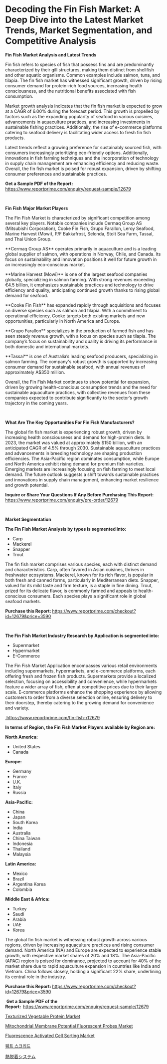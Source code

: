 <p><h1>Decoding the Fin Fish Market: A Deep Dive into the Latest Market Trends, Market Segmentation, and Competitive Analysis</h1></p><p><strong>Fin Fish Market Analysis and Latest Trends</strong></p>
<p><p>Fin fish refers to species of fish that possess fins and are predominantly characterized by their gill structures, making them distinct from shellfish and other aquatic organisms. Common examples include salmon, tuna, and tilapia. The fin fish market has witnessed significant growth, driven by rising consumer demand for protein-rich food sources, increasing health consciousness, and the nutritional benefits associated with fish consumption.</p><p>Market growth analysis indicates that the fin fish market is expected to grow at a CAGR of 6.00% during the forecast period. This growth is propelled by factors such as the expanding popularity of seafood in various cuisines, advancements in aquaculture practices, and increasing investments in sustainable fishing practices. Additionally, the rise of e-commerce platforms catering to seafood delivery is facilitating wider access to fresh fin fish products.</p><p>Latest trends reflect a growing preference for sustainably sourced fish, with consumers increasingly prioritizing eco-friendly options. Additionally, innovations in fish farming techniques and the incorporation of technology in supply chain management are enhancing efficiency and reducing waste. Overall, the fin fish market is poised for robust expansion, driven by shifting consumer preferences and sustainable practices.</p></p>
<p><strong>Get a Sample PDF of the Report:&nbsp;</strong> <a href="https://www.reportprime.com/enquiry/request-sample/12679">https://www.reportprime.com/enquiry/request-sample/12679</a></p>
<p>&nbsp;</p>
<p><strong>Fin Fish Major Market Players</strong></p>
<p><p>The Fin Fish Market is characterized by significant competition among several key players. Notable companies include Cermaq Group AS (Mitsubishi Corporation), Cooke Fin Fish, Grupo Farallon, Leroy Seafood, Marine Harvest (Mowi), P/F Bakkafrost, Selonda, Stolt Sea Farm, Tassal, and Thai Union Group.</p><p>**Cermaq Group AS** operates primarily in aquaculture and is a leading global supplier of salmon, with operations in Norway, Chile, and Canada. Its focus on sustainability and innovation positions it well for future growth in an increasingly eco-conscious market. </p><p>**Marine Harvest (Mowi)** is one of the largest seafood companies globally, specializing in salmon farming. With strong revenues exceeding €4.5 billion, it emphasizes sustainable practices and technology to drive efficiency and quality, anticipating continued growth thanks to rising global demand for seafood.</p><p>**Cooke Fin Fish** has expanded rapidly through acquisitions and focuses on diverse species such as salmon and tilapia. With a commitment to operational efficiency, Cooke targets both existing markets and new opportunities, particularly in North America and Europe.</p><p>**Grupo Farallon** specializes in the production of farmed fish and has seen steady revenue growth, with a focus on species such as tilapia. The company’s focus on sustainability and quality is driving its performance in both domestic and international markets.</p><p>**Tassal** is one of Australia’s leading seafood producers, specializing in salmon farming. The company's robust growth is supported by increasing consumer demand for sustainable seafood, with annual revenues of approximately A$350 million.</p><p>Overall, the Fin Fish Market continues to show potential for expansion, driven by growing health-conscious consumption trends and the need for sustainable aquaculture practices, with collective revenues from these companies expected to contribute significantly to the sector’s growth trajectory in the coming years.</p></p>
<p>&nbsp;</p>
<p><strong>What Are The Key Opportunities For Fin Fish Manufacturers?</strong></p>
<p><p>The global fin fish market is experiencing robust growth, driven by increasing health consciousness and demand for high-protein diets. In 2023, the market was valued at approximately $150 billion, with an anticipated CAGR of 4.5% through 2030. Sustainable aquaculture practices and advancements in breeding technology are shaping production efficiencies. The Asia-Pacific region dominates consumption, while Europe and North America exhibit rising demand for premium fish varieties. Emerging markets are increasingly focusing on fish farming to meet local demand. The future outlook suggests a shift towards sustainable practices and innovations in supply chain management, enhancing market resilience and growth potential.</p></p>
<p><strong>Inquire or Share Your Questions If Any Before Purchasing This Report:</strong> <a href="https://www.reportprime.com/enquiry/pre-order/12679">https://www.reportprime.com/enquiry/pre-order/12679</a></p>
<p>&nbsp;</p>
<p><strong>Market Segmentation</strong></p>
<p><strong>The Fin Fish Market Analysis by types is segmented into:</strong></p>
<p><ul><li>Carp</li><li>Mackerel</li><li>Snapper</li><li>Trout</li></ul></p>
<p><p>The fin fish market comprises various species, each with distinct demand and characteristics. Carp, often favored in Asian cuisines, thrives in freshwater ecosystems. Mackerel, known for its rich flavor, is popular in both fresh and canned forms, particularly in Mediterranean diets. Snapper, valued for its mild taste and firm texture, is a staple in fine dining. Trout, prized for its delicate flavor, is commonly farmed and appeals to health-conscious consumers. Each species plays a significant role in global seafood markets.</p></p>
<p><strong>Purchase this Report:&nbsp;</strong><a href="https://www.reportprime.com/checkout?id=12679&price=3590">https://www.reportprime.com/checkout?id=12679&price=3590</a></p>
<p>&nbsp;</p>
<p><strong>The Fin Fish Market Industry Research by Application is segmented into:</strong></p>
<p><ul><li>Supermarket</li><li>Hypermarket</li><li>E-Commerce</li></ul></p>
<p><p>The Fin Fish Market Application encompasses various retail environments including supermarkets, hypermarkets, and e-commerce platforms, each offering fresh and frozen fish products. Supermarkets provide a localized selection, focusing on accessibility and convenience, while hypermarkets feature a wider array of fish, often at competitive prices due to their larger scale. E-commerce platforms enhance the shopping experience by allowing customers to order from a diverse selection online, ensuring delivery to their doorstep, thereby catering to the growing demand for convenience and variety.</p></p>
<p><a href="https://www.reportprime.com/fin-fish-r12679">&nbsp;https://www.reportprime.com/fin-fish-r12679</a></p>
<p><strong>In terms of Region, the Fin Fish Market Players available by Region are:</strong></p>
<p>
    <p> <strong> North America: </strong>
        <ul>
            <li>United States</li>
            <li>Canada</li>
        </ul>
        </p> 
    <p> <strong> Europe: </strong>
        <ul>
            <li>Germany</li>
            <li>France</li>
            <li>U.K.</li>
            <li>Italy</li>
            <li>Russia</li>
        </ul>
        </p> 
    <p> <strong> Asia-Pacific: </strong>
        <ul>
            <li>China</li>
            <li>Japan</li>
            <li>South Korea</li>
            <li>India</li>
            <li>Australia</li>
            <li>China Taiwan</li>
            <li>Indonesia</li>
            <li>Thailand</li>
            <li>Malaysia</li>
        </ul>
        </p> 
    <p> <strong> Latin America: </strong>
        <ul>
            <li>Mexico</li>
            <li>Brazil</li>
            <li>Argentina Korea</li>
            <li>Colombia</li>
        </ul>
        </p> 
    <p> <strong> Middle East & Africa: </strong>
        <ul>
            <li>Turkey</li>
            <li>Saudi</li>
            <li>Arabia</li>
            <li>UAE</li>
            <li>Korea</li>
        </ul>
    </p>
    </p>
<p><p>The global fin fish market is witnessing robust growth across various regions, driven by increasing aquaculture practices and rising consumer demand. North America (NA) and Europe are expected to experience stable growth, with respective market shares of 20% and 18%. The Asia-Pacific (APAC) region is poised for dominance, projected to account for 40% of the market share due to rapid aquaculture expansion in countries like India and Vietnam. China follows closely, holding a significant 22% share, underlining its central role in the industry.</p></p>
<p><strong>Purchase this Report: </strong><a href="https://www.reportprime.com/checkout?id=12679&price=3590">https://www.reportprime.com/checkout?id=12679&price=3590</a></p>
<p>&nbsp;<strong>Get a Sample PDF of the Report:&nbsp;&nbsp;</strong><a href="https://www.reportprime.com/enquiry/request-sample/12679">https://www.reportprime.com/enquiry/request-sample/12679</a></p>
<p><strong></strong></p>
<p><p><a href="https://github.com/JakirUddin511/Market-Research-Report-List-1/blob/main/texturized-vegetable-protein-market.md">Texturized Vegetable Protein Market</a></p><p><a href="https://issuu.com/reportprime-2/docs/mitochondrial-membrane-potential-fl_f82125ca0d321a">Mitochondrial Membrane Potential Fluorescent Probes Market</a></p><p><a href="https://medium.com/@bartlakin73/analyzing-fluorescence-activated-cell-sorting-market-dynamics-and-growth-drivers-and-forecasted-for-c835408b0c09">Fluorescence Activated Cell Sorting Market</a></p><p><a href="https://medium.com/@macking460/%EC%8A%B5%EC%8B%9D-%EC%8A%A4%ED%81%AC%EB%A6%AC%EB%93%9C-%EC%8B%9C%EC%9E%A5%EC%9D%98-%EC%8B%A0%ED%9D%A5-%EB%8F%99%ED%96%A5-2024%EB%85%84%EB%B6%80%ED%84%B0-2031%EB%85%84%EA%B9%8C%EC%A7%80%EC%9D%98-%EA%B8%80%EB%A1%9C%EB%B2%8C-%EC%A0%84%EB%A7%9D-%EB%B0%8F-%EB%AF%B8%EB%9E%98-%EC%A0%84%EB%A7%9D-46325c4ea3f4">웨트 스크리드</a></p><p><a href="https://medium.com/@tubbs463/2024%E5%B9%B4%E3%81%8B%E3%82%892031%E5%B9%B4%E3%81%BE%E3%81%A7%E3%81%AE%E7%86%B1%E8%84%B1%E7%9D%80%E3%82%B7%E3%82%B9%E3%83%86%E3%83%A0%E5%B8%82%E5%A0%B4%E3%81%AE%E8%A6%8B%E9%80%9A%E3%81%97%E3%81%A8%E4%BA%88%E6%B8%AC-8150c8c4114f">熱脱着システム</a></p></p>